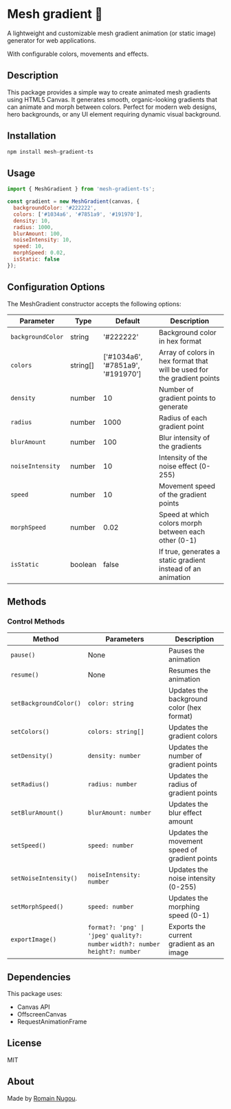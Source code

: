 # Mesh gradient 🎨

A lightweight and customizable mesh gradient animation (or static image) generator for web applications.

With configurable colors, movements and effects.

## Description

This package provides a simple way to create animated mesh gradients using HTML5 Canvas. It generates smooth, organic-looking gradients that can animate and morph between colors. Perfect for modern web designs, hero backgrounds, or any UI element requiring dynamic visual background.

## Installation

```bash
npm install mesh-gradient-ts
```

## Usage

```javascript
import { MeshGradient } from 'mesh-gradient-ts';

const gradient = new MeshGradient(canvas, { 
  backgroundColor: '#222222',
  colors: ['#1034a6', '#7851a9', '#191970'], 
  density: 10, 
  radius: 1000, 
  blurAmount: 100,
  noiseIntensity: 10,
  speed: 10, 
  morphSpeed: 0.02,
  isStatic: false
});
```

## Configuration Options

The MeshGradient constructor accepts the following options:

| Parameter | Type | Default | Description |
|-----------|------|---------|-------------|
| `backgroundColor` | string | '#222222' | Background color in hex format |
| `colors` | string[] | ['#1034a6', '#7851a9', '#191970'] | Array of colors in hex format that will be used for the gradient points |
| `density` | number | 10 | Number of gradient points to generate |
| `radius` | number | 1000 | Radius of each gradient point |
| `blurAmount` | number | 100 | Blur intensity of the gradients |
| `noiseIntensity` | number | 10 | Intensity of the noise effect (0-255) |
| `speed` | number | 10 | Movement speed of the gradient points |
| `morphSpeed` | number | 0.02 | Speed at which colors morph between each other (0-1) |
| `isStatic` | boolean | false | If true, generates a static gradient instead of an animation |

## Methods

### Control Methods

| Method | Parameters | Description |
|--------|------------|-------------|
| `pause()` | None | Pauses the animation |
| `resume()` | None | Resumes the animation |
| `setBackgroundColor()` | `color: string` | Updates the background color (hex format) |
| `setColors()` | `colors: string[]` | Updates the gradient colors |
| `setDensity()` | `density: number` | Updates the number of gradient points |
| `setRadius()` | `radius: number` | Updates the radius of gradient points |
| `setBlurAmount()` | `blurAmount: number` | Updates the blur effect amount |
| `setSpeed()` | `speed: number` | Updates the movement speed of gradient points |
| `setNoiseIntensity()` | `noiseIntensity: number` | Updates the noise intensity (0-255) |
| `setMorphSpeed()` | `speed: number` | Updates the morphing speed (0-1) |
| `exportImage()` | `format?: 'png' \| 'jpeg'`  `quality?: number`  `width?: number`  `height?: number` | Exports the current gradient as an image |

## Dependencies

This package uses:

- Canvas API
- OffscreenCanvas
- RequestAnimationFrame

## License

MIT

## About

Made by [Romain Nugou](https://romainnugou.com).
